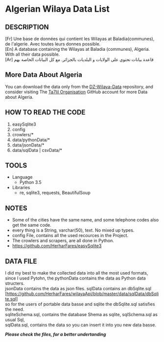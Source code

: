 # Algerian Wilaya Data List

## DESCRIPTION

[Fr] Une base de données qui contient les Wilayas at Baladia(communes), de l'algerie. Avec toutes leurs donnes possible.  
[En] A database containing the Wilayas at Baladia (communes), Algeria. With all their data possible.  
[Ar]  قاعدة بيانات تحتوي على الولايات و البلديات بالجزائر. مع كل البيانات الخاصة بهم

## More Data About Algeria

You can download the data only from the [DZ-Wilaya-Data](https://github.com/Ta7lil/DZ-Wilaya-Data) repository, and consider visiting The [Ta7lil Organisation](https://github.com/Ta7lil) GitHub account for more Data about Algeria.

## HOW TO READ THE CODE

1. easySqlite3
2. config
3. crowlers/*
4. data/pythonData/*
5. data/jsonData/*
6. data/sqlData | csvData/*

## TOOLS

* Language
  * Python 3.5
* Libraries
  * re, sqlite3, requests, BeautifulSoup
  
## NOTES

* Some of the cities have the same name, and some telephone codes also get the same code.
* every thing is a String, varchar(50), text. No mixed up types.
* config File, contains all the used recources in the Project.
* The crowlers and scrapers, are all done in Python.
* <https://github.com/HerharFares/easySqlite3>
  
## DATA FILE

I did my best to make the collected data into all the most used formats,  
since I used Pytohn, the pythonData contains the data as Python data structers.  
jsonData contains the data as json files. sqlData contains an dbSqlite.sql  
[https://github.com/HerharFares/wilayaApi/blob/master/data/sqlData/dbSqlite.sql]  
so for the users of portable data basse and sqlite the dbSqlite.sql satisfies the need.  
sqliteSchema.sql, contains the database Shema as sqlite, sqlSchema.sql as usual Sql,  
sqlData.sql, contains the data so you can insert it into you new data basse.
  
***Please check the files, for a better undertanding***
